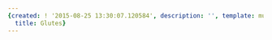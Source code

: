 ```yaml
---
{created: ! '2015-08-25 13:30:07.120584', description: '', template: muscle.html,
  title: Glutes}
---
```

